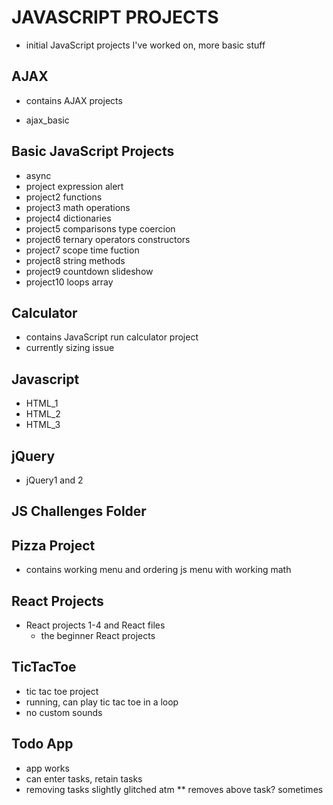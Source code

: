 # JAVASCRIPT PROJECTS
- initial JavaScript projects I've worked on, more basic stuff

## AJAX
* contains AJAX projects
- ajax_basic

## Basic JavaScript Projects
- async
- project expression alert
- project2 functions
- project3 math operations
- project4 dictionaries
- project5 comparisons type coercion
- project6 ternary operators constructors
- project7 scope time fuction
- project8 string methods
- project9 countdown slideshow
- project10 loops array

## Calculator
* contains JavaScript run calculator project
* currently sizing issue

## Javascript
* HTML_1
* HTML_2
* HTML_3

## jQuery
* jQuery1 and 2

## JS Challenges Folder

## Pizza Project
* contains working menu and ordering js menu with working math

## React Projects
* React projects 1-4 and React files
  - the beginner React projects

## TicTacToe
* tic tac toe project
* running, can play tic tac toe in a loop
* no custom sounds

## Todo App
* app works
* can enter tasks, retain tasks
* removing tasks slightly glitched atm
** removes above task? sometimes

